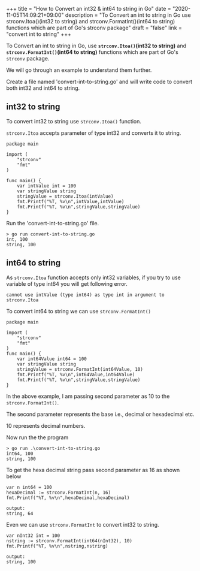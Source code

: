 +++
title = "How to Convert an int32 & int64 to string in Go"
date = "2020-11-05T14:09:21+09:00"
description = "To Convert an int to string in Go use strconv.Itoa()(int32 to string) and strconv.FormatInt()(int64 to string) functions which are part of Go's strconv package"
draft = "false"
link = "convert int to string"
+++

To Convert an int to string in Go, use **`strconv.Itoa()`(int32 to string)** and **`strconv.FormatInt()`(int64 to string)** functions which are part of Go's `strconv` package.

We will go through an example to understand them further.

Create a file named 'convert-int-to-string.go' and will write code to convert both int32 and int64 to string.

## int32 to string

To convert int32 to string use `strconv.Itoa()` function. 

`strconv.Itoa` accepts parameter of type int32 and converts it to string.

```
package main

import (
    "strconv"
    "fmt"
)

func main() {
    var intValue int = 100
    var stringValue string
    stringValue = strconv.Itoa(intValue)
    fmt.Printf("%T, %v\n",intValue,intValue)
    fmt.Printf("%T, %v\n",stringValue,stringValue)
}
```

Run the 'convert-int-to-string.go' file.

```
> go run convert-int-to-string.go
int, 100
string, 100
```

## int64 to string

As `strconv.Itoa` function accepts only int32 variables, if you try to use variable of type int64 you will get following error.

```
cannot use intValue (type int64) as type int in argument to strconv.Itoa
```

To convert int64 to string we can use `strconv.FormatInt()`

```
package main

import (
    "strconv" 
    "fmt"
)
func main() {
    var int64Value int64 = 100
    var stringValue string
    stringValue = strconv.FormatInt(int64Value, 10)
    fmt.Printf("%T, %v\n",int64Value,int64Value)
    fmt.Printf("%T, %v\n",stringValue,stringValue)
}
```

In the above example, I am passing second parameter as 10 to the `strconv.FormatInt()`.

The second parameter represents the base i.e., decimal or hexadecimal etc.

10 represents decimal numbers.

Now run the the program 

```
> go run .\convert-int-to-string.go
int64, 100
string, 100
```

To get the hexa decimal string pass second parameter as 16 as shown below

```
var n int64 = 100
hexaDecimal := strconv.FormatInt(n, 16)
fmt.Printf("%T, %v\n",hexaDecimal,hexaDecimal)

output:
string, 64
```

Even we can use `strconv.FormatInt` to convert int32 to string.

```
var nInt32 int = 100
nstring := strconv.FormatInt(int64(nInt32), 10)
fmt.Printf("%T, %v\n",nstring,nstring)

output:
string, 100
```